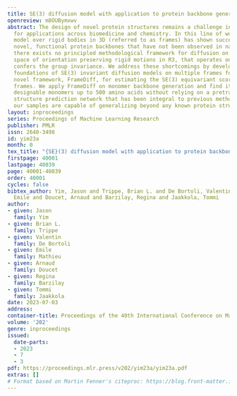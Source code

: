 ```yaml
---
title: SE(3) diffusion model with application to protein backbone generation
openreview: m8OUBymxwv
abstract: The design of novel protein structures remains a challenge in protein engineering
  for applications across biomedicine and chemistry. In this line of work, a diffusion
  model over rigid bodies in 3D (referred to as frames) has shown success in generating
  novel, functional protein backbones that have not been observed in nature. However,
  there exists no principled methodological framework for diffusion on SE(3), the
  space of orientation preserving rigid motions in R3, that operates on frames and
  confers the group invariance. We address these shortcomings by developing theoretical
  foundations of SE(3) invariant diffusion models on multiple frames followed by a
  novel framework, FrameDiff, for estimating the SE(3) equivariant score over multiple
  frames. We apply FrameDiff on monomer backbone generation and find it can generate
  designable monomers up to 500 amino acids without relying on a pretrained protein
  structure prediction network that has been integral to previous methods. We find
  our samples are capable of generalizing beyond any known protein structure.
layout: inproceedings
series: Proceedings of Machine Learning Research
publisher: PMLR
issn: 2640-3498
id: yim23a
month: 0
tex_title: "{SE}(3) diffusion model with application to protein backbone generation"
firstpage: 40001
lastpage: 40039
page: 40001-40039
order: 40001
cycles: false
bibtex_author: Yim, Jason and Trippe, Brian L. and De Bortoli, Valentin and Mathieu,
  Emile and Doucet, Arnaud and Barzilay, Regina and Jaakkola, Tommi
author:
- given: Jason
  family: Yim
- given: Brian L.
  family: Trippe
- given: Valentin
  family: De Bortoli
- given: Emile
  family: Mathieu
- given: Arnaud
  family: Doucet
- given: Regina
  family: Barzilay
- given: Tommi
  family: Jaakkola
date: 2023-07-03
address: 
container-title: Proceedings of the 40th International Conference on Machine Learning
volume: '202'
genre: inproceedings
issued:
  date-parts:
  - 2023
  - 7
  - 3
pdf: https://proceedings.mlr.press/v202/yim23a/yim23a.pdf
extras: []
# Format based on Martin Fenner's citeproc: https://blog.front-matter.io/posts/citeproc-yaml-for-bibliographies/
---
```

